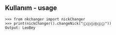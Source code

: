 ## Kullanım - usage

```
>>> from nkchanger import nickChanger
>>> print(nickChanger().changeNick("ⓁⓔⓞⒷⓔⓨ"))
Output: LeoBey
```